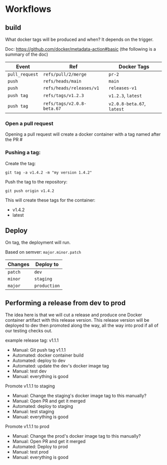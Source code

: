 # Workflows

## build

What docker tags will be produced and when?  It depends on the trigger.  

Doc: https://github.com/docker/metadata-action#basic (the following is a summary of the doc)

| Event           | Ref                           | Docker Tags                         |
|-----------------|-------------------------------|-------------------------------------|
| `pull_request`  | `refs/pull/2/merge`           | `pr-2`                              |
| `push`          | `refs/heads/main`             | `main`                              |
| `push`          | `refs/heads/releases/v1`      | `releases-v1`                       |
| `push tag`      | `refs/tags/v1.2.3`            | `v1.2.3`, `latest`                  |
| `push tag`      | `refs/tags/v2.0.8-beta.67`    | `v2.0.8-beta.67`, `latest`          |

### Open a pull request
Opening a pull request will create a docker container with a tag named after the PR #

### Pushing a tag:

Create the tag:
```
git tag -a v1.4.2 -m "my version 1.4.2"
```

Push the tag to the repository:
```
git push origin v1.4.2
```

This will create these tags for the container:
* v1.4.2
* latest

## Deploy
On tag, the deployment will run.

Based on semver: `major.minor.patch`

| Changes         | Deploy to              | 
|-----------------|------------------------|
| `patch`         | `dev`                  |
| `minor`         | `staging`              |
| `major`         | `production`           |


## Performing a release from dev to prod
The idea here is that we will cut a release and produce one Docker container artifact with this
release version.  This release version will be deployed to dev then promoted along the way, all
the way into prod if all of our testing checks out.

example release tag: v1.1.1
* Manual: Git push tag v1.1.1
* Automated: docker container build
* Automated: deploy to dev
* Automated: update the dev's docker image tag
* Manual: test dev
* Manual: everything is good

Promote v1.1.1 to staging
* Manual: Change the staging's docker image tag to this manually?
* Manual: Open PR and get it merged
* Automated: deploy to staging
* Manual: test staging
* Manual: everything is good

Promote v1.1.1 to prod
* Manual: Change the prod's docker image tag to this manually?
* Manual: Open PR and get it merged
* Automated: Deploy to prod
* Manual: test prod
* Manual: everything is good
